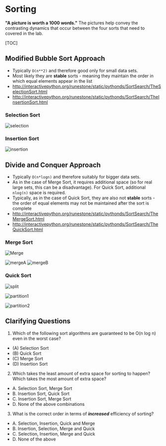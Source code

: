 
# Sorting 

**"A picture is worth a 1000 words."** The pictures help convey the contrasting dynamics that occur between the four sorts that need to covered in the lab. 

[TOC]

## Modified Bubble Sort Approach

- Typically `O(n**2)` and therefore good only for small data sets. 
- Most likely they are **stable** sorts - meaning they maintain the order in which equal elements appear in the list 
- http://interactivepython.org/runestone/static/pythonds/SortSearch/TheSelectionSort.html
- http://interactivepython.org/runestone/static/pythonds/SortSearch/TheInsertionSort.html

### Selection Sort
![selection](https://cdn.rawgit.com/kgisl/pythonFDP/67362bd2/img/selectionsortnew.png)

### Insertion Sort

![insertion](https://cdn.rawgit.com/kgisl/pythonFDP/67362bd2/img/insertionsort.png)



## Divide and Conquer Approach


- Typically `O(n*logn)` and therefore suitably for bigger data sets. 
- As in the case of Merge Sort, it requires additional space (so for real large sets, this can be a disadvantage). For Quick Sort, additional `nlog(n)` space is required. 
- Typically,  as in the case of Quick Sort, they are also not **stable** sorts - the order of equal elements may not be maintained after the sort is complete 
- http://interactivepython.org/runestone/static/pythonds/SortSearch/TheMergeSort.html
- http://interactivepython.org/runestone/static/pythonds/SortSearch/TheQuickSort.html


### Merge Sort
![Merge](https://cdn.rawgit.com/kgisl/pythonFDP/b3dcfbb1/img/merge-sort.png) 

![mergeA](https://cdn.rawgit.com/kgisl/pythonFDP/67362bd2/img/mergesortA.png)
![mergeB](https://cdn.rawgit.com/kgisl/pythonFDP/67362bd2/img/mergesortB.png)


### Quick Sort 

![split](https://cdn.rawgit.com/kgisl/pythonFDP/67362bd2/img/firstsplit.png)

![partition1](https://cdn.rawgit.com/kgisl/pythonFDP/67362bd2/img/partitionA.png)

![partition2](https://cdn.rawgit.com/kgisl/pythonFDP/67362bd2/img/partitionB.png)



## Clarifying Questions

1. Which of the following sort algorithms are guaranteed to be O(n log n) even in the worst case?

- (A) Selection Sort
- (B) Quick Sort
- (C) Merge Sort
- (D) Insertion Sort

2. Which takes the least amount of extra space for sorting to happen? Which takes the most amount of extra space? 

- A.  Selection Sort, Merge Sort 
- B. Insertion Sort, Quick Sort 
- C. Insertion Sort, Merge Sort 
- D. None of the above combinations 

3. What is the correct order in terms of ***increased*** efficiency of sorting? 

- A. Selection, Insertion, Quick and Merge 
- B. Insertion, Selection, Merge and Quick 
- C. Selection, Insertion, Merge and Quick 
- D. None of the above 

